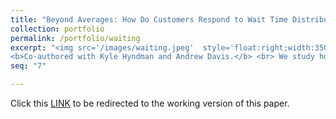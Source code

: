 ```yaml
---
title: "Beyond Averages: How Do Customers Respond to Wait Time Distributions?"
collection: portfolio
permalink: /portfolio/waiting
excerpt: "<img src='/images/waiting.jpeg'  style='float:right;width:350px;' >
<b>Co-authored with Kyle Hyndman and Andrew Davis.</b> <br> We study how people respond to features of waiting that go beyong average waiting times. Our results show that focusing on average waiting times alone oversimplifies behavior. Customers are keenly aware of other aspects of waiting, such as variance, skewness and 'tail thickness' of the waiting time distribution." 
seq: "7"

---
```

Click this  <a href="/files/waiting.pdf" target="_blank"><u>LINK</u></a>  to be redirected to the working version of this paper.  
